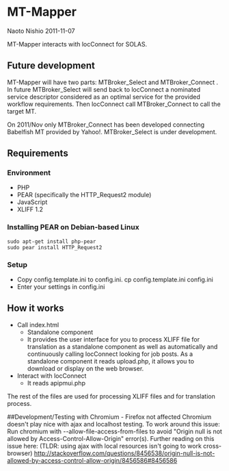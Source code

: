 # MT-Mapper

Naoto Nishio 2011-11-07

MT-Mapper interacts with locConnect for SOLAS.

## Future development
MT-Mapper will have two parts: MTBroker_Select and MTBroker_Connect . In future MTBroker_Select will send back to 
locConnect a nominated service descriptor considered as an optimal service for the provided workflow requirements. 
Then locConnect call MTBroker_Connect to call the target MT. 

On 2011/Nov only MTBroker_Connect has been developed connecting Babelfish MT provided by Yahoo!. MTBroker_Select is under development. 

## Requirements 

### Environment
* PHP
* PEAR (specifically the HTTP_Request2 module)
* JavaScript
* XLIFF 1.2

### Installing PEAR on Debian-based Linux
    sudo apt-get install php-pear
    sudo pear install HTTP_Request2

### Setup

* Copy config.template.ini to config.ini.
    cp config.template.ini config.ini
* Enter your settings in config.ini

## How it works
* Call index.html
  * Standalone component
  * It provides the user interface for you to process XLIFF file for 
    translation as a standalone component as well as automatically 
    and continuously calling locConnect looking for job posts.
    As a standalone component it reads upload.php, it allows you to 
    download or display on the web browser.
* Interact with locConnect
  * It reads apipmui.php

The rest of the files are used for processing XLIFF files and for translation process.

##Development/Testing with Chromium - Firefox not affected
Chromium doesn't play nice with ajax and localhost testing.
To work around this issue: Run chromium with --allow-file-access-from-files to avoid "Origin null is not allowed by Access-Control-Allow-Origin" error(s).
Further reading on this issue here: (TLDR: using ajax with local resources isn't going to work cross-browser)
http://stackoverflow.com/questions/8456538/origin-null-is-not-allowed-by-access-control-allow-origin/8456586#8456586

